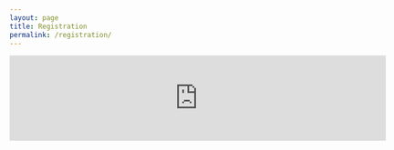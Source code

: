 ```yaml
---
layout: page
title: Registration
permalink: /registration/
---
```



<iframe width="660" src="http://goo.gl/forms/Tj4hhpWmwp" frameborder="0"></iframe>


